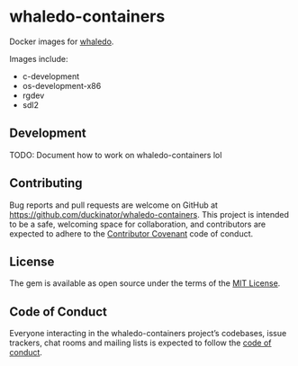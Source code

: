 # whaledo-containers

Docker images for [whaledo](https://github.com/duckinator/whaledo).

Images include:

* c-development
* os-development-x86
* rgdev
* sdl2

## Development

TODO: Document how to work on whaledo-containers lol

## Contributing

Bug reports and pull requests are welcome on GitHub at https://github.com/duckinator/whaledo-containers. This project is intended to be a safe, welcoming space for collaboration, and contributors are expected to adhere to the [Contributor Covenant](http://contributor-covenant.org) code of conduct.

## License

The gem is available as open source under the terms of the [MIT License](http://opensource.org/licenses/MIT).

## Code of Conduct

Everyone interacting in the whaledo-containers project’s codebases, issue trackers, chat rooms and mailing lists is expected to follow the [code of conduct](https://github.com/duckinator/whaledo-containers/blob/master/CODE_OF_CONDUCT.md).

